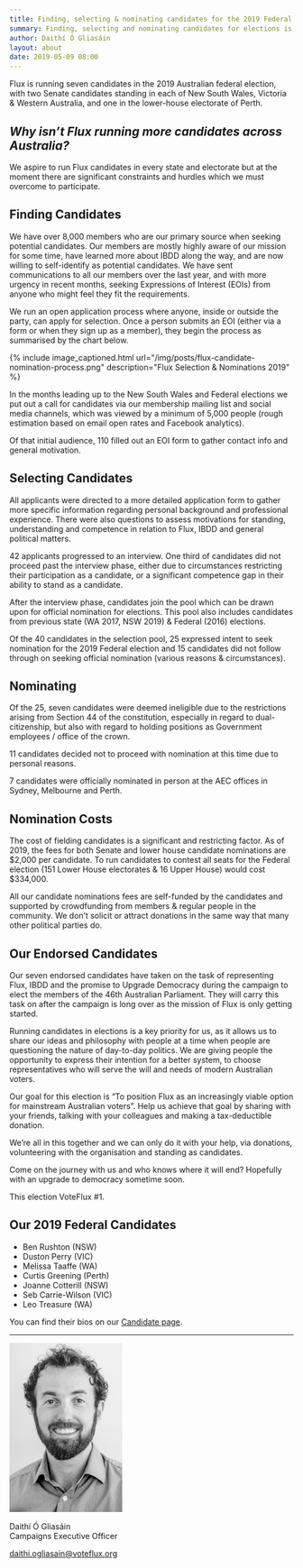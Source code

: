 ```yaml
---
title: Finding, selecting & nominating candidates for the 2019 Federal Election
summary: Finding, selecting and nominating candidates for elections is a difficult task with challenges and constraints. A brief overview of the process and outcomes in 2019.
author: Daithí Ó Gliasáin
layout: about
date: 2019-05-09 08:00
---
```


Flux is running seven candidates in the 2019 Australian federal election, with two Senate candidates standing in each of New South Wales, Victoria & Western Australia, and one in the lower-house electorate of Perth.

## _Why isn’t Flux running more candidates across Australia?_

We aspire to run Flux candidates in every state and electorate but at the moment there are significant constraints and hurdles which we must overcome to participate.

## Finding Candidates

We have over 8,000 members who are our primary source when seeking potential candidates. Our members are mostly highly aware of our mission for some time, have learned more about IBDD along the way, and are now willing to self-identify as potential candidates. We have sent communications to all our members over the last year, and with more urgency in recent months, seeking Expressions of Interest (EOIs) from anyone who might feel they fit the requirements.

We run an open application process where anyone, inside or outside the party, can apply for selection. Once a person submits an EOI (either via a form or when they sign up as a member), they begin the process as summarised by the chart below.

{% include image_captioned.html url="/img/posts/flux-candidate-nomination-process.png" description="Flux Selection & Nominations 2019" %}

In the months leading up to the New South Wales and Federal elections we put out a call for candidates via our membership mailing list and social media channels, which was viewed by a minimum of 5,000 people (rough estimation based on email open rates and Facebook analytics). 

Of that initial audience, 110 filled out an EOI form to gather contact info and general motivation.

## Selecting Candidates

All applicants were directed to a more detailed application form to gather more specific information regarding personal background and professional experience. There were also questions to assess motivations for standing, understanding and competence in relation to Flux, IBDD and general political matters.

42 applicants progressed to an interview. One third of candidates did not proceed past the interview phase, either due to circumstances restricting their participation as a candidate, or a significant competence gap in their ability to stand as a candidate.

After the interview phase, candidates join the pool which can be drawn upon for official nomination for elections. This pool also includes candidates from previous state (WA 2017, NSW 2019) & Federal (2016) elections. 

Of the 40 candidates in the selection pool, 25 expressed intent to seek nomination for the 2019 Federal election and 15 candidates did not follow through on seeking official nomination (various reasons & circumstances).

## Nominating

Of the 25, seven candidates were deemed ineligible due to the restrictions arising from Section 44 of the constitution, especially in regard to dual-citizenship, but also with regard to holding positions as Government employees / office of the crown.

11 candidates decided not to proceed with nomination at this time due to personal reasons.

7 candidates were officially nominated in person at the AEC offices in Sydney, Melbourne and Perth.

## Nomination Costs

The cost of fielding candidates is a significant and restricting factor. As of 2019, the fees for both Senate and lower house candidate nominations are $2,000 per candidate. To run candidates to contest all seats for the Federal election (151 Lower House electorates & 16 Upper House) would cost $334,000.

All our candidate nominations fees are self-funded by the candidates and supported by crowdfunding from members & regular people in the community. We don’t solicit or attract donations in the same way that many other political parties do.

## Our Endorsed Candidates

Our seven endorsed candidates have taken on the task of representing Flux, IBDD and the promise to Upgrade Democracy during the campaign to elect the members of the 46th Australian Parliament. They will carry this task on after the campaign is long over as the mission of Flux is only getting started.

Running candidates in elections is a key priority for us, as it allows us to share our ideas and philosophy with people at a time when people are questioning the nature of day-to-day politics. We are giving people the opportunity to express their intention for a better system, to choose representatives who will serve the will and needs of modern Australian voters. 

Our goal for this election is “To position Flux as an increasingly viable option for mainstream Australian voters”. Help us achieve that goal by sharing with your friends, talking with your colleagues and making a tax-deductible donation. 

We’re all in this together and we can only do it with your help, via donations, volunteering with the organisation and standing as candidates.

Come on the journey with us and who knows where it will end? Hopefully with an upgrade to democracy sometime soon. 

This election VoteFlux #1.

## Our 2019 Federal Candidates

* Ben Rushton (NSW)
* Duston Perry (VIC)
* Melissa Taaffe (WA)
* Curtis Greening (Perth)
* Joanne Cotterill (NSW)
* Seb Carrie-Wilson (VIC)
* Leo Treasure (WA)

You can find their bios on our [Candidate page](https://voteflux.org/federal/candidates/2019/).

<hr>

<img src="/img/bio/daithi.jpg" width="200" alt="Daithi Profile">

Daithí Ó Gliasáin <br>
Campaigns Executive Officer

[daithi.ogliasain@voteflux.org](mailto:daithi.ogliasain@voteflux.org)
